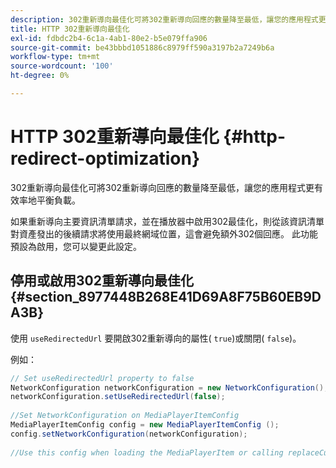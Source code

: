 ```yaml
---
description: 302重新導向最佳化可將302重新導向回應的數量降至最低，讓您的應用程式更有效率地平衡負載。
title: HTTP 302重新導向最佳化
exl-id: fdbdc2b4-6c1a-4ab1-80e2-b5e079ffa906
source-git-commit: be43bbbd1051886c8979ff590a3197b2a7249b6a
workflow-type: tm+mt
source-wordcount: '100'
ht-degree: 0%

---
```


# HTTP 302重新導向最佳化 {#http-redirect-optimization}

302重新導向最佳化可將302重新導向回應的數量降至最低，讓您的應用程式更有效率地平衡負載。

如果重新導向主要資訊清單請求，並在播放器中啟用302最佳化，則從該資訊清單對資產發出的後續請求將使用最終網域位置，這會避免額外302個回應。 此功能預設為啟用，您可以變更此設定。

## 停用或啟用302重新導向最佳化 {#section_8977448B268E41D69A8F75B60EB9DA3B}

使用 `useRedirectedUrl` 要開啟302重新導向的屬性( `true`)或關閉( `false`)。

<!--<a id="example_888749F70C8A43279D06A29BD68E7E4D"></a>-->

例如：

```java
// Set useRedirectedUrl property to false 
NetworkConfiguration networkConfiguration = new NetworkConfiguration(); 
networkConfiguration.setUseRedirectedUrl(false); 
 
//Set NetworkConfiguration on MediaPlayerItemConfig 
MediaPlayerItemConfig config = new MediaPlayerItemConfig (); 
config.setNetworkConfiguration(networkConfiguration); 
 
//Use this config when loading the MediaPlayerItem or calling replaceCurrentResource
```
